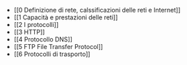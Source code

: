 - [[0 Definizione di rete, calssificazioni delle reti e Internet]]
- [[1 Capacità e prestazioni delle reti]]
- [[2 I protocolli]]
- [[3 HTTP]]
- [[4 Protocollo DNS]]
- [[5 FTP File Transfer Protocol]]
- [[6 Protocolli di trasporto]]
